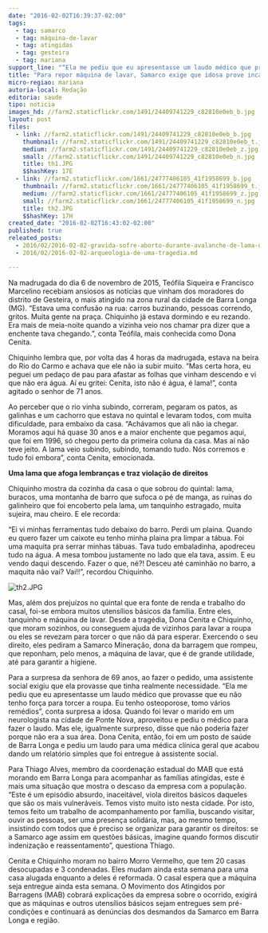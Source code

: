 ```yaml
---
date: "2016-02-02T16:39:37-02:00"
tags:
  - tag: samarco
  - tag: máquina-de-lavar
  - tag: atingidas
  - tag: gesteira
  - tag: mariana
support_line: "“Ela me pediu que eu apresentasse um laudo médico que provasse que eu não tenho força para torcer a roupa. Eu tenho osteoporose, tomo vários remédios”, conta surpresa a idosa."
title: "Para repor máquina de lavar, Samarco exige que idosa prove incapacidade de torcer roupa"
micro-regiao: mariana
autoria-local: Redação
editoria: saude
tipo: noticia
images_hd: //farm2.staticflickr.com/1491/24409741229_c82810e0eb_b.jpg
layout: post
files:
  - link: //farm2.staticflickr.com/1491/24409741229_c82810e0eb_b.jpg
    thumbnail: //farm2.staticflickr.com/1491/24409741229_c82810e0eb_t.jpg
    medium: //farm2.staticflickr.com/1491/24409741229_c82810e0eb_z.jpg
    small: //farm2.staticflickr.com/1491/24409741229_c82810e0eb_n.jpg
    title: th1.JPG
    $$hashKey: 17E
  - link: //farm2.staticflickr.com/1661/24777406105_41f1958699_b.jpg
    thumbnail: //farm2.staticflickr.com/1661/24777406105_41f1958699_t.jpg
    medium: //farm2.staticflickr.com/1661/24777406105_41f1958699_z.jpg
    small: //farm2.staticflickr.com/1661/24777406105_41f1958699_n.jpg
    title: th2.JPG
    $$hashKey: 17H
created_date: "2016-02-02T16:43:02-02:00"
published: true
releated_posts:
  - 2016/02/2016-02-02-gravida-sofre-aborto-durante-avalanche-de-lama-da-samarco.md
  - 2016/02/2016-02-02-arqueologia-de-uma-tragedia.md

---
```

<p>Na madrugada do dia 6 de novembro de 2015, Te&oacute;fila Siqueira e Francisco Marcelino recebiam ansiosos as not&iacute;cias que vinham dos moradores do distrito de Gesteira, o mais atingido na zona rural da cidade de Barra Longa (MG). &ldquo;Estava uma confus&atilde;o na rua: carros buzinando, pessoas correndo, gritos. Muita gente na pra&ccedil;a. Chiquinho j&aacute; estava dormindo e eu rezando. Era mais de meia-noite quando a vizinha veio nos chamar pra dizer que a enchente tava chegando.&rdquo;, conta Te&oacute;fila, mais conhecida como Dona Cenita.</p>

<p>Chiquinho lembra que, por volta das 4 horas da madrugada, estava na beira do Rio do Carmo e achava que ele n&atilde;o ia subir muito. &ldquo;Mas certa hora, eu peguei um peda&ccedil;o de pau para afastar as folhas que vinham descendo e vi que n&atilde;o era &aacute;gua. A&iacute; eu gritei: Cenita, isto n&atilde;o &eacute; &aacute;gua, &eacute; lama!&rdquo;, conta agitado o senhor de 71 anos.</p>

<p>Ao perceber que o rio vinha subindo, correram, pegaram os patos, as galinhas e um cachorro que estava no quintal e levaram todos, com muita dificuldade, para embaixo da casa. &ldquo;Ach&aacute;vamos que ali n&atilde;o ia chegar. Moramos aqui h&aacute; quase 30 anos e a maior enchente que pegamos aqui, que foi em 1996, s&oacute; chegou perto da primeira coluna da casa. Mas a&iacute; n&atilde;o teve jeito. A lama veio subindo, subindo, tomando tudo. N&oacute;s corremos e tudo foi embora&rdquo;, conta Cenita, emocionada.</p>

<p><strong>Uma lama que afoga lembran&ccedil;as e traz viola&ccedil;&atilde;o de direitos</strong></p>

<p>Chiquinho mostra da cozinha da casa o que sobrou do quintal: lama, buracos, uma montanha de barro que sufoca o p&eacute; de manga, as ru&iacute;nas do galinheiro que foi encoberto pela lama, um tanquinho estragado, muita sujeira, mau cheiro. E ele recorda:</p>

<p>&ldquo;Ei vi minhas ferramentas tudo debaixo do barro. Perdi um plaina. Quando eu quero fazer um caixote eu tenho minha plaina pra limpar a t&aacute;bua. Foi uma maquita pra serrar minhas t&aacute;buas. Tava tudo embaladinha, apodreceu tudo na &aacute;gua. A mesa tombou justamente no lado que ela tava, assim. E eu vendo daqui descendo. Fazer o que, n&eacute;?! Desceu at&eacute; caminh&atilde;o no barro, a maquita n&atilde;o vai? Vai!!&rdquo;, recordou Chiquinho.</p>

<p><img alt="th2.JPG" src="//farm2.staticflickr.com/1661/24777406105_41f1958699_b.jpg" /></p>

<p>Mas, al&eacute;m dos preju&iacute;zos no quintal que era fonte de renda e trabalho do casal, foi-se embora muitos utens&iacute;lios b&aacute;sicos da fam&iacute;lia. Entre eles, tanquinho e m&aacute;quina de lavar. Desde a trag&eacute;dia, Dona Cenita e Chiquinho, que moram sozinhos, ou conseguem ajuda de vizinhos para lavar a roupa ou eles se revezam para torcer o que n&atilde;o d&aacute; para esperar. Exercendo o seu direito, eles pediram a Samarco Minera&ccedil;&atilde;o, dona da barragem que rompeu, que reponham, pelo menos, a m&aacute;quina de lavar, que &eacute; de grande utilidade, at&eacute; para garantir a higiene.</p>

<p>Para a surpresa da senhora de 69 anos, ao fazer o pedido, uma assistente social exigiu que ela provasse que tinha realmente necessidade. &ldquo;Ela me pediu que eu apresentasse um laudo m&eacute;dico que provasse que eu n&atilde;o tenho for&ccedil;a para torcer a roupa. Eu tenho osteoporose, tomo v&aacute;rios rem&eacute;dios&rdquo;, conta surpresa a idosa. Quando foi levar o marido em um neurologista na cidade de Ponte Nova, aproveitou e pediu o m&eacute;dico para fazer o laudo. Mas ele, igualmente surpreso, disse que n&atilde;o poderia fazer porque n&atilde;o era a sua &aacute;rea. Dona Cenita, ent&atilde;o, foi em um posto de sa&uacute;de de Barra Longa e pediu um laudo para uma m&eacute;dica cl&iacute;nica geral que acabou dando um relat&oacute;rio simples que foi entregue &agrave; assistente social.</p>

<p>Para Thiago Alves, membro da coordena&ccedil;&atilde;o estadual do MAB que est&aacute; morando em Barra Longa para acompanhar as fam&iacute;lias atingidas, este &eacute; mais uma situa&ccedil;&atilde;o que mostra o descaso da empresa com a popula&ccedil;&atilde;o. &ldquo;Este &eacute; um epis&oacute;dio absurdo, inaceit&aacute;vel, viola direitos b&aacute;sicos daqueles que s&atilde;o os mais vulner&aacute;veis. Temos visto muito isto nesta cidade. Por isto, temos feito um trabalho de acompanhamento por fam&iacute;lia, buscando visitar, ouvir as pessoas, ser uma presen&ccedil;a solid&aacute;ria, mas, ao mesmo tempo, insistindo com todos que &eacute; preciso se organizar para garantir os direitos: se a Samarco age assim em quest&otilde;es b&aacute;sicas, imagine quando formos discutir indeniza&ccedil;&atilde;o e reassentamento&rdquo;, questiona Thiago.</p>

<p>Cenita e Chiquinho moram no bairro Morro Vermelho, que tem 20 casas desocupadas e 3 condenadas. Eles mudam ainda esta semana para uma casa alugada enquanto a deles &eacute; reformada. O casal espera que a m&aacute;quina seja entregue ainda esta semana. O Movimento dos Atingidos por Barragens (MAB) cobrar&aacute; explica&ccedil;&otilde;es da empresa sobre o ocorrido, exigir&aacute; que as m&aacute;quinas e outros utens&iacute;lios b&aacute;sicos sejam entregues sem pr&eacute;-condi&ccedil;&otilde;es e continuar&aacute; as den&uacute;ncias dos desmandos da Samarco em Barra Longa e regi&atilde;o.</p>
